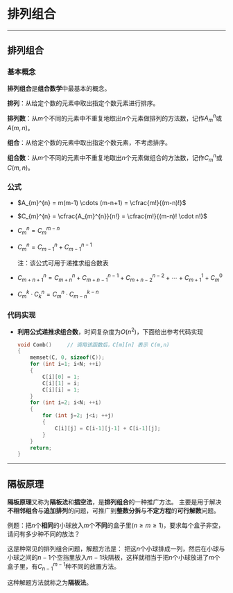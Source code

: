 # 排列组合

---

## 排列组合

### 基本概念

**排列组合**是**组合数学**中最基本的概念。

**排列**：从给定个数的元素中取出指定个数元素进行排序。

**排列数**：从$m$个不同的元素中不重复地取出$n$个元素做排列的方法数，记作$A_{m}^{n}$或$A(m,n)$。

**组合**：从给定个数的元素中取出指定个数元素，不考虑排序。

**组合数**：从$m$个不同的元素中不重复地取出$n$个元素做组合的方法数，记作$C_{m}^{n}$或$C(m,n)$。

### 公式

* $A_{m}^{n} = m(m-1) \cdots (m-n+1) = \cfrac{m!}{(m-n)!}$

* $C_{m}^{n} = \cfrac{A_{m}^{n}}{n!} = \cfrac{m!}{(m-n)! \cdot n!}$

* $C_{m}^{n} = C_{m}^{m-n}$

* $C_{m}^{n} = C_{m-1}^{n} + C_{m-1}^{n-1}$

    注：该公式可用于递推求组合数表

* $C_{m+n+1}^{n} = C_{m+n}^{n} + C_{m+n-1}^{n-1} + C_{m+n-2}^{n-2} + \cdots + C_{m+1}^{1} + C_{m}^{0}$

* $C_{m}^{k} \cdot C_{k}^{n} = C_{m}^{n} \cdot C_{m-n}^{k-n}$

### 代码实现

* **利用公式递推求组合数**，时间复杂度为$O(n^2)$，下面给出参考代码实现

    ```cpp
    void Comb()     // 调用该函数后，C[m][n] 表示 C(m,n)
    {
        memset(C, 0, sizeof(C));
        for (int i=1; i<N; ++i)
        {
            C[i][0] = 1;
            C[i][1] = i;
            C[i][i] = 1;
        }
        for (int i=2; i<N; ++i) 
        {
            for (int j=2; j<i; ++j) 
            {
                C[i][j] = C[i-1][j-1] + C[i-1][j];
            }
        }
        return;
    }
    ```

---

## 隔板原理

**隔板原理**又称为**隔板法**和**插空法**，是**排列组合**的一种推广方法。
主要是用于解决**不相邻组合**与**追加排列**的问题，可推广到**整数分拆**与**不定方程**的**可行解数**问题。

例题：把$n$个**相同**的小球放入$m$个**不同**的盒子里$(n \geq m \geq 1)$，要求每个盒子非空，请问有多少种不同的放法？

这是种常见的排列组合问题，解题方法是：
把这$n$个小球排成一列，然后在小球与小球之间的$n-1$个空挡里放入$m-1$块隔板，这样就相当于把$n$个小球放进了$m$个盒子里，有$C^{m-1}_{n-1}$种不同的放置方法。

这种解题方法就称之为**隔板法**。
